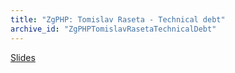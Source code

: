 ```yaml
---
title: "ZgPHP: Tomislav Raseta - Technical debt"
archive_id: "ZgPHPTomislavRasetaTechnicalDebt"
---
```


[Slides](http://www.slideshare.net/traseta/techdebt-49592415)
